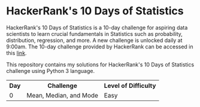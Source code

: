 <h1>HackerRank's 10 Days of Statistics</h1>
HackerRank's 10 Days of Statistics is a 10-day challenge for aspiring data scientists to learn crucial fundamentals in Statistics such as probability, distribution, regression, and more. A new challenge is unlocked daily at 9:00am. The 10-day challenge provided by HackerRank can be accessed in this <a href="https://www.hackerrank.com/domains/tutorials/10-days-of-statistics">link</a>.

This repository contains my solutions for HackerRank's 10 Days of Statistics challenge using Python 3 language.
<table>
  <tr>
    <th>Day</th>
    <th>Challenge</th>
    <th>Level of Difficulty</th>
  </tr>
  <tr>
    <td>0</td>
    <td>Mean, Median, and Mode</td>
    <td>Easy</td>
  </tr>
</table>
